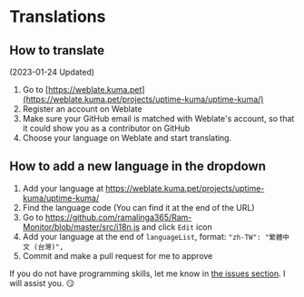 # Translations

## How to translate

(2023-01-24 Updated)

1. Go to [https://weblate.kuma.pet](https://weblate.kuma.pet/projects/uptime-kuma/uptime-kuma/)
2. Register an account on Weblate
3. Make sure your GitHub email is matched with Weblate's account, so that it could show you as a contributor on GitHub
4. Choose your language on Weblate and start translating.

## How to add a new language in the dropdown

1. Add your language at https://weblate.kuma.pet/projects/uptime-kuma/uptime-kuma/
2. Find the language code (You can find it at the end of the URL)
3. Go to https://github.com/ramalinga365/Ram-Monitor/blob/master/src/i18n.js and click `Edit` icon
4. Add your language at the end of `languageList`, format: `"zh-TW": "繁體中文 (台灣)",`
5. Commit and make a pull request for me to approve

If you do not have programming skills, let me know in [the issues section](https://github.com/ramalinga365/Ram-Monitor/issues). I will assist you. 😏
